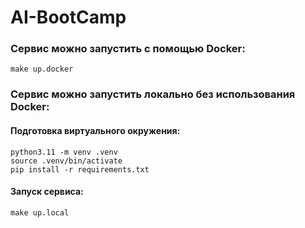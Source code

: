 # AI-BootCamp

### Сервис можно запустить с помощью Docker:
```commandline
make up.docker
```

### Сервис можно запустить локально бeз использования Docker:

#### Подготовка виртуального окружения:
```commandline
python3.11 -m venv .venv
source .venv/bin/activate
pip install -r requirements.txt
```

#### Запуск сервиса:
```commandline
make up.local
```
